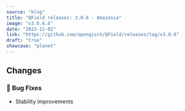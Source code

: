 ```yaml
---
source: "blog"
title: "QField releases: 3.0.6 - Amazonia"
image: "v3.0.6.6"
date: "2023-11-02"
link: "https://github.com/opengisch/QField/releases/tag/v3.0.6"
draft: "true"
showcase: "planet"
---
```


<h2>Changes</h2>
<h3>🐛 Bug Fixes</h3>
<ul>
<li>Stability improvements</li>
</ul>
